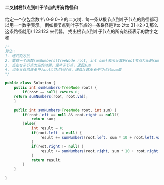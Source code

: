 #### 二叉树根节点到叶子节点的所有路径和


给定一个仅包含数字\ 0-9 0−9 的二叉树，每一条从根节点到叶子节点的路径都可以用一个数字表示。
例如根节点到叶子节点的一条路径是1\to 2\to 31→2→3,那么这条路径就用\ 123 123 来代替。
找出根节点到叶子节点的所有路径表示的数字之和

```java
/*
算法：
1. 递归的方法
2. 重载一个函数sumNumbers(TreeNode root, int sum)表示计算到root节点为止的sum值
3. 当左右子节点为空的时候，是叶子节点，返回sum
4. 当左右自己诶单不为null节点的时候，递归计算左右子节点的sum值
*/

public class Solution {
    public int sumNumbers(TreeNode root) {
        if(root == null) return 0;
    return sumNumbers(root, root.val);
    }

    public int sumNumbers(TreeNode root, int sum) {
        if(root.left == null && root.right == null){
            return sum;
        }else{
            int result = 0;
            if(root.left != null) {
                result += sumNumbers(root.left, sum * 10 + root.left.val);
            }
            if(root.right != null) {
                result += sumNumbers(root.right, sum * 10 + root.right.val);
            }
            return result;
        }
    }

}


```
